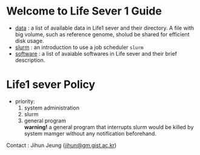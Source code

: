 # Welcome to Life Sever 1 Guide
- [data](https://github.com/jihunni/Linux/blob/master/GIST_Life1_sever/data.md) : a list of available data in Life1 sever and their directory. A file with big volume, such as reference genome, sholud be shared for efficient disk usage.
- [slurm](https://github.com/jihunni/Linux/blob/master/GIST_Life1_sever/slurm.md) : an introduction to use a job scheduler `slurm`
- [software](https://github.com/jihunni/Linux/blob/master/GIST_Life1_sever/software.md) : a list of avaiable softwares in Life sever and their brief description.

# Life1 sever Policy
  - priority:
    1. system administration
    2. slurm
    3. general program  
       **warning!** a general program that interrupts slurm would be killed by system mamger without any notification beforehand.

Contact : Jihun Jeung (jihun@gm.gist.ac.kr)
